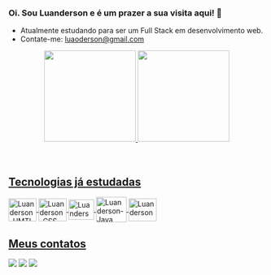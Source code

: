 ### Oi. Sou Luanderson e é um prazer a sua visita aqui! 🙂

- Atualmente estudando para ser um Full Stack em desenvolvimento web.
- Contate-me: luaoderson@gmail.com

<div align="center">
  <a href="https://github.com/luandersonalvesdev">
  <img height="180em" src="https://github-readme-stats.vercel.app/api?username=luandersonalvesdev&show_icons=true&theme=tokyonight&include_all_commits=true&count_private=true"/>
  <img height="180em" src="https://github-readme-stats.vercel.app/api/top-langs/?username=luandersonalvesdev&layout=compact&langs_count=7&theme=tokyonight"/>
</div>
  
  <div style="display: inline_block"><br>
  <div style="display: inline_block"><br>
  
 ## Tecnologias já estudadas
  <img align="center" title="HTML" alt="Luanderson-HMTL" height="45" width="55" src="https://cdn.jsdelivr.net/gh/devicons/devicon/icons/html5/html5-plain-wordmark.svg" />
  <img align="center" title="CSS" alt="Luanderson-CSS" height="45" width="55" src="https://cdn.jsdelivr.net/gh/devicons/devicon/icons/css3/css3-plain-wordmark.svg" />
  <img align="center" title="JavaScript" alt="Luanderson-JavaScript" height="40" width="50" src="https://cdn.jsdelivr.net/gh/devicons/devicon/icons/javascript/javascript-plain.svg" />
  <img align="center" title="Java" alt="Luanderson-Java" height="50" width="60" src="https://cdn.jsdelivr.net/gh/devicons/devicon/icons/java/java-original-wordmark.svg" />
  <img align="center" title="Android Studio" alt="Luanderson-Android-Studio" height="45" width="55" src="https://cdn.jsdelivr.net/gh/devicons/devicon/icons/androidstudio/androidstudio-original.svg" />
    
    
  ## Meus contatos
  <div> 
    <a href="https://www.linkedin.com/in/luandersonalvesdev/" target="_blank"><img src="https://img.shields.io/badge/-LinkedIn-%230077B5?style=for-the-badge&logo=linkedin&logoColor=white" target="_blank"></a> 
    <a href="https://instagram.com/luaodev" target="_blank"><img src="https://img.shields.io/badge/-Instagram-%23E4405F?style=for-the-badge&logo=instagram&logoColor=white" target="_blank"></a>
    <a href = "mailto:luaoderson@gmail.com"><img src="https://img.shields.io/badge/-Gmail-%23333?style=for-the-badge&logo=gmail&logoColor=white" target="_blank"></a>
  

